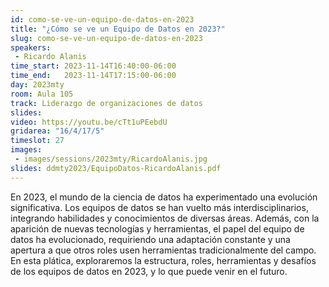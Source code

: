 ```yaml
---
id: como-se-ve-un-equipo-de-datos-en-2023
title: "¿Cómo se ve un Equipo de Datos en 2023?"
slug: como-se-ve-un-equipo-de-datos-en-2023
speakers:
 - Ricardo Alanis
time_start: 2023-11-14T16:40:00-06:00
time_end:   2023-11-14T17:15:00-06:00
day: 2023mty
room: Aula 105
track: Liderazgo de organizaciones de datos
slides: 
video: https://youtu.be/cTt1uPEebdU
gridarea: "16/4/17/5"
timeslot: 27
images:
 - images/sessions/2023mty/RicardoAlanis.jpg
slides: ddmty2023/EquipoDatos-RicardoAlanis.pdf
---
```



En 2023, el mundo de la ciencia de datos ha experimentado una evolución significativa. Los equipos de datos se han vuelto más interdisciplinarios, integrando habilidades y conocimientos de diversas áreas. Además, con la aparición de nuevas tecnologías y herramientas, el papel del equipo de datos ha evolucionado, requiriendo una adaptación constante y una apertura a que otros roles usen herramientas tradicionalmente del campo.  En esta plática, exploraremos la estructura, roles, herramientas y desafíos de los equipos de datos en 2023, y lo que puede venir en el futuro.

